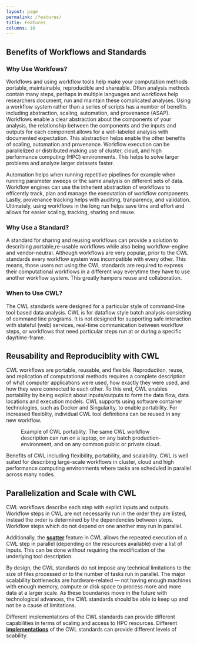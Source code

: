 ```yaml
---
layout: page
permalink: /features/
title: Features
columns: 10
---
```


## Benefits of Workflows and Standards

### Why Use Workfows?

Workflows and using workflow tools help make your computation methods portable, maintainable, reproducible and shareable. Often analysis methods contain many steps, perhaps in multiple languages and workflows help researchers document, run and maintain these complicated analyses.
Using a workflow system rather than a series of scripts has a number of benefits including abstraction, scaling, automation, and provenance (ASAP).
Workflows enable a clear abstraction about the components of your analysis, the relationship between the components and the inputs and outputs for each component allows for a well-labeled analysis with documented expectation. This abstraction helps enable the other benefits of scaling, automation and provenance.
Workflow execution can be parallelized or distributed making use of cluster, cloud, and high performance computing (HPC) environments. This helps to solve larger problems and analyze larger datasets faster.

Automation helps when running repetitive pipelines for example when running parameter sweeps or the same analysis on different sets of data. Workflow engines can use the inherient abstraction of workflows to efficently track, plan and manage the executation of workflow components.
Lastly, provenance tracking helps with auditing, tranparency, and validation. Ultimately, using workflows in the long run helps save time and effort and allows for easier scaling, tracking, sharing and reuse.

### Why Use a Standard?

A standard for sharing and reusing workflows can provide a solution to describing portable,re-usable workflows while also being workflow-engine and vendor-neutral.
Although workflows are very popular, prior to the CWL standards every workflow system was incompatible with every other. This means, those users not using the CWL standards are required to express their computational workflows in a different way everytime they have to use another workflow system. This greatly hampers reuse and collaboration.

### When to Use CWL?

The CWL standards were designed for a particular style of
command-line tool based data analysis.
CWL is for dataflow style batch analysis consisting of command line programs. It is not designed for supporting safe interaction with stateful (web) services, real-time communication between workflow steps, or workflows that need particular steps run at or during a
specific day/time-frame.

## Reusability and Reproduciblity with CWL
CWL workflows are portable, reusable, and flexible.  Reproduction, reuse, and replication of computational methods requires a complete description of what computer applications were used, how exactly they were used, and how they were connected to each other. To this end, CWL enables portability by being explicit about inputs/outputs to form the data flow, data locations and execution models. CWL supports using software container technologies, such as Docker and Singularity, to enable portability. For increased flexiblity, individual CWL tool definitions can be reused in any new workflow.

<figure>
  <img src="/assets/img/cwlportable.png" alt="" style="max-width: 80%;">
  <figcaption>Example of CWL portablity. The same CWL workflow description can run on a laptop,
on any batch production-environment, and on any common public or private cloud.</figcaption>
</figure>

Benefits of CWL including flexibility, portability, and scalability. CWL is well suited for describing large-scale workflows in cluster, cloud and high performance computing environments where tasks are scheduled in parallel across many nodes.

## Parallelization and Scale with CWL

CWL workflows describe each step with explict inputs and outputs.  Workflow steps in CWL are not necessarily run in the order they are listed, instead the order is determined by the dependencies between steps. Workflow steps which do not depend on one another may run in parallel.

Additionally, the **[scatter](https://www.commonwl.org/user_guide/23-scatter-workflow/index.html)** feature in CWL allows the repeated execution of a CWL step in parallel (depending on the resources available) over a list of inputs.  This can be done without requiring the modification of the underlying tool description.

By design, the CWL standards do not impose any technical limitations to the size of files processed or to the number of tasks run in parallel. The major scalability bottlenecks are hardware-related — not having enough machines with enough memory, compute or disk space to process more and more data at a larger scale. As these boundaries move in the future with technological advances, the CWL standards should be able to keep up and not be a cause of limitations.

Different implementations of the CWL standards can provide different capabilities in terms of scaling and access to HPC resources.
Different **[implementations](/implementations/)** of the CWL standards can provide different levels of scability.

